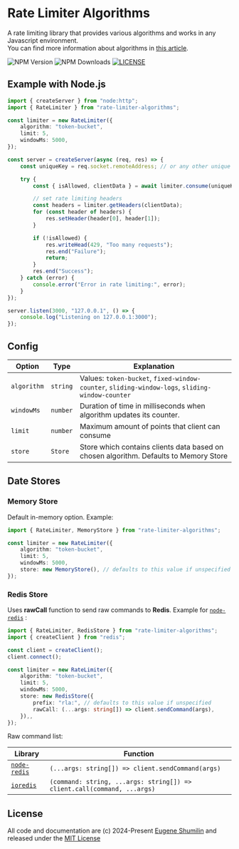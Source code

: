 # Rate Limiter Algorithms

A rate limiting library that provides various algorithms and works in any Javascript environment.\
You can find more information about algorithms in [this article](https://medium.com/@Neirea_/rate-limiting-algorithms-d97d0a8bd99d).

![NPM Version](https://img.shields.io/npm/v/rate-limiter-algorithms)
![NPM Downloads](https://img.shields.io/npm/dm/rate-limiter-algorithms)
[![LICENSE](https://img.shields.io/badge/licence-MIT-green)
](LICENSE)

## Example with Node.js

```ts
import { createServer } from "node:http";
import { RateLimiter } from "rate-limiter-algorithms";

const limiter = new RateLimiter({
    algorithm: "token-bucket",
    limit: 5,
    windowMs: 5000,
});

const server = createServer(async (req, res) => {
    const uniqueKey = req.socket.remoteAddress; // or any other unique key like userId

    try {
        const { isAllowed, clientData } = await limiter.consume(uniqueKey);

        // set rate limiting headers
        const headers = limiter.getHeaders(clientData);
        for (const header of headers) {
            res.setHeader(header[0], header[1]);
        }

        if (!isAllowed) {
            res.writeHead(429, "Too many requests");
            res.end("Failure");
            return;
        }
        res.end("Success");
    } catch (error) {
        console.error("Error in rate limiting:", error);
    }
});

server.listen(3000, "127.0.0.1", () => {
    console.log("Listening on 127.0.0.1:3000");
});
```

## Config

| Option      | Type     | Explanation                                                                                     |
| ----------- | -------- | ----------------------------------------------------------------------------------------------- |
| `algorithm` | `string` | Values: `token-bucket`, `fixed-window-counter`, `sliding-window-logs`, `sliding-window-counter` |
| `windowMs`  | `number` | Duration of time in milliseconds when algorithm updates its counter.                            |
| `limit`     | `number` | Maximum amount of points that client can consume                                                |
| `store`     | `Store`  | Store which contains clients data based on chosen algorithm. Defaults to Memory Store           |

## Date Stores

### Memory Store

Default in-memory option. Example:

```ts
import { RateLimiter, MemoryStore } from "rate-limiter-algorithms";

const limiter = new RateLimiter({
    algorithm: "token-bucket",
    limit: 5,
    windowMs: 5000,
    store: new MemoryStore(), // defaults to this value if unspecified
});
```

### Redis Store

Uses **rawCall** function to send raw commands to **Redis**. Example for [`node-redis`](https://github.com/redis/node-redis) :

```ts
import { RateLimiter, RedisStore } from "rate-limiter-algorithms";
import { createClient } from "redis";

const client = createClient();
client.connect();

const limiter = new RateLimiter({
    algorithm: "token-bucket",
    limit: 5,
    windowMs: 5000,
    store: new RedisStore({
        prefix: "rla:", // defaults to this value if unspecified
        rawCall: (...args: string[]) => client.sendCommand(args),
    }),,
});
```

Raw command list:

| Library                                             | Function                                                                |
| --------------------------------------------------- | ----------------------------------------------------------------------- |
| [`node-redis`](https://github.com/redis/node-redis) | `(...args: string[]) => client.sendCommand(args)`                       |
| [`ioredis`](https://github.com/luin/ioredis)        | `(command: string, ...args: string[]) => client.call(command, ...args)` |

## License

All code and documentation are (c) 2024-Present [Eugene Shumilin](https://github.com/Neirea) and released under the [MIT License](LICENSE)
